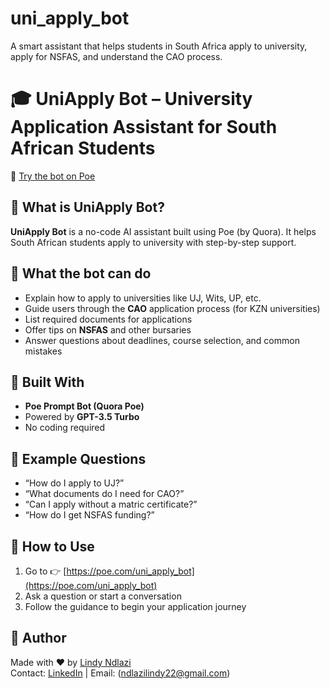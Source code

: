 # uni_apply_bot
A smart assistant that helps students in South Africa apply to university, apply for NSFAS, and understand the CAO process.
# 🎓 UniApply Bot – University Application Assistant for South African Students

🔗 [Try the bot on Poe](https://poe.com/uni_apply_bot)

## 📌 What is UniApply Bot?

**UniApply Bot** is a no-code AI assistant built using Poe (by Quora). It helps South African students apply to university with step-by-step support.

## 🤖 What the bot can do

- Explain how to apply to universities like UJ, Wits, UP, etc.
- Guide users through the **CAO** application process (for KZN universities)
- List required documents for applications
- Offer tips on **NSFAS** and other bursaries
- Answer questions about deadlines, course selection, and common mistakes

## 🧠 Built With

- **Poe Prompt Bot (Quora Poe)**
- Powered by **GPT-3.5 Turbo**
- No coding required

## 💬 Example Questions

- “How do I apply to UJ?”
- “What documents do I need for CAO?”
- “Can I apply without a matric certificate?”
- “How do I get NSFAS funding?”

## 📣 How to Use

1. Go to 👉 [https://poe.com/uni_apply_bot](https://poe.com/uni_apply_bot)
2. Ask a question or start a conversation
3. Follow the guidance to begin your application journey

## 📄 Author

Made with ❤️ by [Lindy Ndlazi](https://github.com/Lindy084)  
Contact: [LinkedIn](https://linkedin.com) | Email: (ndlazilindy22@gmail.com)

